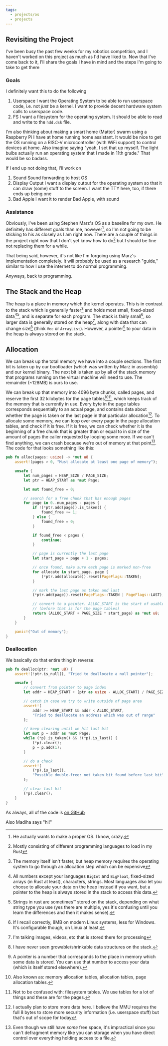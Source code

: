 ```yaml
---
tags:
  - projects/os
  - projects
---
```

## Revisiting the Project
I've been busy the past few weeks for my robotics competition, and I haven't worked on this project as much as I'd have liked to. Now that I've come back to it, I'll share the goals I have in mind and the steps I'm going to take to get there
### Goals
I definitely want this to do the following 
1. Userspace
	I want the Operating System to be able to run userspace code, i.e. not *just* be a kernel. I want to provide decent hardware system calls to userspace code.
2. FS
	I want a filesystem for the operating system. It should be able to read and write to the `hdd.dsk` file.

I'm also thinking about making a smart home (Matter) swarm using a Raspberry Pi I have at home running home assistant. It would be nice to get the OS running on a RISC-V microcontroller (with WiFi support) to control devices at home. Also imagine saying "yeah, I set that up myself. The light bulbs actually run an operating system that I made in 11th grade." That would be so badass.

If I end up not doing that, I'll work on
1. Sound
	Sound forwarding to host OS
2. Display Output
	 I want a display output for the operating system so that it can draw (some) stuff to the screen. I want the TTY here, too, if there ends up being one
3.  Bad Apple
	I want it to render Bad Apple, with sound
### Assistance
Obviously, I've been using Stephen Marz's OS as a baseline for my own. He definitely has different goals than me, however[^1], so I'm not going to be sticking to his as closely as I am right now. There are a couple of things in the project right now that I don't yet know how to do[^2] but I should be fine not replacing them for a while. 

That being said, however, it's not like I'm forgoing using Marz's implementation completely. It will probably be used as a research "guide," similar to how I use the internet to do normal programming.

Anyways, back to programming.
## The Stack and the Heap
The heap is a place in memory which the kernel operates. This is in contrast to the stack which is generally faster[^3] and holds most small, fixed-sized data[^4][^5], and is separate for each program. The stack is fairly small[^6], so larger data is generally stored on the heap[^7], along with data that can change size[^8] (think `Vec` or `ArrayList`). However, a pointer[^9] to your data in the heap is always stored on the stack.
## Allocation
We can break up the total memory we have into a couple sections. The first bit is taken up by our bootloader (which was written by Marz in assembly) and our kernel binary. The next bit is taken up by all of the stack memory that programs running on the virtual machine will need to use. The remainder (~128MB) is ours to use. 

We can break up that memory into 4096 byte chunks, called pages, and reserve the first 32 kilobytes for the page tables[^10][^11], which keeps track of the memory that is currently in use. Every byte in the page tables corresponds sequentially to an actual page, and contains data about whether the page is taken or the last page in that particular allocation[^12]. To allocate some memory, we can loop over every page in the page allocation tables, and check if it is free. If it is free, we can check whether it is the beginning of a free chunk that is greater than or equal to in size of the amount of pages the caller requested by looping some more. If we can't find anything, we can crash because we're out of memory at that point[^13]. The code for that looks something like this:

```rust
pub fn alloc(pages: usize) -> *mut u8 {
    assert!(pages > 0, "Must allocate at least one page of memory");

    unsafe {
        let num_pages = HEAP_SIZE / PAGE_SIZE;
        let ptr = HEAP_START as *mut Page;

        let mut found_free = 0;

        // search for a free chunk that has enough pages
        for page in 0..num_pages - pages {
            if !(*ptr.add(page)).is_taken() {
                found_free += 1;
            } else {
                found_free = 0;
            }

            if found_free < pages {
                continue;
            }

            // page is currently the last page
            let start_page = page + 1 - pages;

            // once found, make sure each page is marked non-free
            for allocate in start_page..page {
                (*ptr.add(allocate)).reset(PageFlags::TAKEN);
            }

            // mark the last page as taken and last
            (*ptr.add(page)).reset(PageFlags::TAKEN | PageFlags::LAST);

            // convert to a pointer. ALLOC_START is the start of usable memory
            // (before that is for the page tables)
            return (ALLOC_START + PAGE_SIZE * start_page) as *mut u8;
        }
    }

    panic!("Out of memory");
}
```

### Deallocation
We basically do that entire thing in reverse:
```rust
pub fn dealloc(ptr: *mut u8) {
    assert!(!ptr.is_null(), "Tried to deallocate a null pointer");

    unsafe {
        // convert from pointer to page index
        let addr = HEAP_START + (ptr as usize - ALLOC_START) / PAGE_SIZE;

        // catch in case we try to write outside of page area
        assert!(
            addr >= HEAP_START && addr < ALLOC_START,
            "Tried to deallocate an address which was out of range"
        );

        // keep clearing until we hit last bit
        let mut p = addr as *mut Page;
        while (*p).is_taken() && !(*p).is_last() {
            (*p).clear();
            p = p.add(1);
        }

        // do a check
        assert!(
            (*p).is_last(),
            "Possible double-free: not taken bit found before last bit"
        );

        // clear last bit
        (*p).clear();
    }
}
```

As always, all of the code is [on GitHub](https://github.com/onlycs/angados)

Also Madiha says "hi!"

[^1]: He actually wants to make a proper OS. I know, crazy.
[^2]: Mostly consisting of different programming languages to load in my Rust
[^3]: The memory itself isn't faster, but heap memory requires the operating system to go through an allocation step which can be expensive
[^4]: All numbers except your languages `BigInt` and `BigFloat`, fixed-sized arrays (in Rust at least), characters, strings. Most languages also let you choose to allocate your data on the heap instead if you want, but a pointer to the heap is always stored in the stack to access this data.
[^5]: Strings in rust are sometimes™ stored on the stack, depending on what string type you use (yes there are multiple, yes it's confusing until you learn the differences and then it makes sense).
[^6]: If I recall correctly, 8MB on modern Linux systems, less for Windows. It's configurable though, on Linux at least.
[^7]: I'm talking images, videos, etc that is stored there for processing
[^8]: I have never seen growable/shrinkable data structures on the stack.
[^9]: A pointer is a number that corresponds to the place in memory which some data is stored. You can use that number to access your data (which is itself stored elsewhere).
[^10]: Also known as: memory allocation tables, allocation tables, page allocation tables.
[^11]: Not to be confused with: filesystem tables. We use tables for a lot of things and these are for the pages.
[^12]:  I actually plan to store more data here. I believe the MMU requires the full 8 bytes to store more security information (i.e. userspace stuff) but that's out of scope for today
[^13]: Even though we still have *some* free space, it's impractical since you can't defragment memory like you can storage when you have direct control over everything holding access to a file.